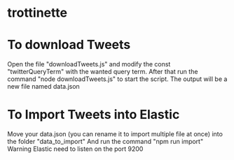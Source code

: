 # trottinette

# To download Tweets
Open the file "downloadTweets.js" and modify the const "twitterQueryTerm" with the wanted query term.
After that run the command "node downloadTweets.js" to start the script.
The output will be a new file named data.json

# To Import Tweets into Elastic
Move your data.json (you can rename it to import multiple file at once) into the folder "data_to_import"
And run the command "npm run import"
Warning Elastic need to listen on the port 9200